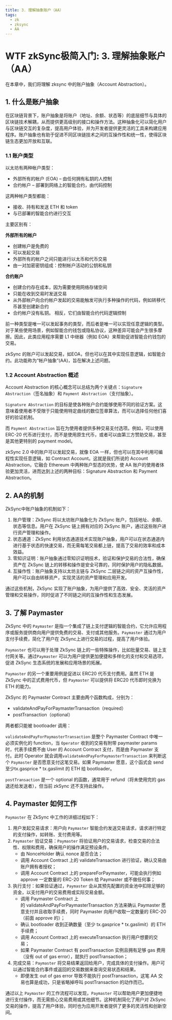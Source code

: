 ```yaml
---
title: 3. 理解抽象账户（AA）
tags:
  - zk
  - zksync
  - AA
---
```


# WTF zkSync极简入门: 3. 理解抽象账户（AA）

在本章中，我们将理解 zksync 中的账户抽象（Account Abstraction）。

## 1. 什么是账户抽象

在区块链背景下，账户抽象是将账户（地址、余额、状态等）的底层细节与具体的区块链技术解耦，从而提供更高级别的接口和操作方法。这种抽象化可以简化用户与区块链交互的复杂度，提高用户体验，并为开发者提供更灵活的工具来构建应用程序。账户抽象也有助于促进不同区块链技术之间的互操作性和统一性，使得区块链生态更加开放和互联。

### 1.1 账户类型

以太坊有两种帐户类型：

- 外部所有的帐户 (EOA) – 由任何拥有私钥的人控制
- 合约帐户 – 部署到网络上的智能合约，由代码控制

这两种帐户类型都能：

- 接收、持有和发送 ETH 和 token
- 与已部署的智能合约进行交互

主要区别有：

**外部所有的帐户**

- 创建帐户是免费的
- 可以发起交易
- 外部所有的帐户之间只能进行以太币和代币交易
- 由一对加密密钥组成：控制帐户活动的公钥和私钥

**合约账户**

- 创建合约存在成本，因为需要使用网络存储空间
- 只能在收到交易时发送交易
- 从外部帐户向合约帐户发起的交易能触发可执行多种操作的代码，例如转移代币甚至创建新合约
- 合约帐户没有私钥。 相反，它们由智能合约代码逻辑控制

前一种类型是唯一可以发起事务的类型，而后者是唯一可以实现任意逻辑的类型。对于某些使用场景，例如智能合约钱包或隐私协议，这种差异可能会产生很多摩擦。因此，此类应用程序需要 L1 中继器（例如 EOA）来帮助促进智能合约钱包的交易。

zkSync 的账户可以发起交易，如EOA，但也可以在其中实现任意逻辑，如智能合约。此功能称为“帐户抽象”(AA)，旨在解决上述问题。

### 1.2 Account Abstraction 概述

Account Abstraction 的核心概念可以总结为两个关键点：`Signature Abstraction`（签名抽象）和 `Payment Abstraction`（支付抽象）。

`Signature Abstraction` 的目标是使各种账户合约能够使用不同的验证方案。这意味着使用者不受限于只能使用特定曲线的数位签章算法，而可以选择任何他们喜好的验证机制。

而 `Payment Abstraction` 旨在为使用者提供多种交易支付选项。例如，可以使用 ERC-20 代币进行支付，而不是使用原生代币，或者可以由第三方赞助交易，甚至是其他更特别的 payment model。

zkSync 2.0 中的账户可以发起交易，就像 EOA 一样，但也可以在其中利用可编程性实现任意逻辑，如 Contract Account。这就是我们所说的 Account Abstraction，它融合 Ethereum 中两种账户型态的优势，使 AA 账户的使用者体验更加灵活，进而达到上述的两种目标：Signature Abstraction 和 Payment Abstraction。

## 2. AA的机制

ZkSync中账户抽象的机制如下：

1. 账户管理：ZkSync 将以太坊账户抽象化为 ZkSync 账户，包括地址、余额、状态等信息。用户在 ZkSync 链上拥有对应的 ZkSync 账户，通过这些账户进行资产管理和操作。
2. 状态通道：ZkSync 利用状态通道技术实现账户抽象，用户可以在状态通道内进行基于状态的快速交易，而无需每笔交易都上链，提高了交易的效率和成本效益。
3. 零知识证明：账户抽象通过零知识证明技术，验证和保护交易的合法性，确保资产在 ZkSync 链上的转移和操作是安全可靠的，同时保护用户的隐私数据。
4. 互操作性：账户抽象支持以太坊主链与 ZkSync 二层链之间的资产互操作性，用户可以自由转移资产，实现灵活的资产管理和应用开发。

通过这些机制，ZkSync 实现了账户抽象，为用户提供了高效、安全、灵活的资产管理和交易操作，同时促进了不同链之间的互操作性和生态发展。

## 3. 了解 Paymaster

ZkSync 中的 `Paymaster` 是指一个集成了链上支付逻辑的智能合约，它允许应用程序或服务提供商向用户提供免费的交易、支付或其他服务。`Paymaster` 通过为用户支付手续费，简化了用户在 ZkSync上进行交易的过程，提高了用户体验。

`Paymaster` 也可以用于处理 ZkSync 链上的一些特殊操作，比如批量交易、链上支付网关等。通过`Paymaster` 可以为用户提供更加便捷和多样化的支付和交易选项，促进 ZkSync 生态系统的发展和应用场景的拓展。

`Paymaster` 的另一个重要用例是促进以 ERC20 代币支付费用。虽然 ETH 是 ZkSync 中的正式费用代币，但 `Paymaster` 可以提供将 ERC20 代币即时兑换为 ETH 的能力。

ZkSync 的 Paymaster Contract 主要由两个函数构成，分别为： 

- validateAndPayForPaymasterTransaction（required） 
- postTransaction（optional）

两者都只能被 bootloader 调用：

`validateAndPayForPaymasterTransaction` 是整个 Paymaster Contract 中唯一必须实例化的 function，当 `Operator` 收到的交易有附带 paymaster params 时，代表手续费不由 User 的 Account Contract 支付，而是由 Paymaster 支付。此时 Operator 就会调用`validateAndPayForPaymasterTransaction` 来判断这个 `Paymaster` 是否愿意支付这笔交易。如果 Paymaster 愿意，这个函式会 send 至少tx.gasprice * tx.gaslimit 的 ETH 给 bootloader。

`postTransaction` 是一个 optional 的函数，通常用于 refund（将未使用完的 gas 退还给发送者），但当前 zkSync 还不支持此操作。

## 4. Paymaster 如何工作

`Paymaster` 在 ZkSync 中工作的详细过程如下：

1. 用户发起交易请求：用户向 `Paymaster` 智能合约发送交易请求，请求进行特定的支付操作，如转账、支付费用等。
2. `Paymaster` 验证交易：`Paymaster` 将验证用户的交易请求，检查交易的合法性、权限和费用，确保用户的操作满足预设条件。
	- 由 NonceHolder 确认 nonce 是否合法；
	- 调用 Account Contract 上的 validateTransaction 进行验证，确认交易由账户拥有者授权；
	- 调用 Account Contract 上的 prepareForPaymaster，可能会执行例如 approve 一定数量的 ERC-20 Token 给 Paymaster 或不做任何事；
3. 执行支付：如果验证通过，`Paymaster` 会从其预先配置的资金池中扣除足够的资金，以支付用户的交易费用或实际交易金额。
	- 调用 Paymaster Contract 上的 validateAndPayForPaymasterTransaction 方法来确认 Paymaster 愿意支付并且收取手续费，同时 Paymaster 向用户收取一定数量的 ERC-20（前面 approve 的）；
	- 确认 bootloader 收到正确数量（至少 tx.gasprice * tx.gaslimit）的 ETH 手续费；
	- 调用 Account Contract 上的 executeTransaction 执行用户想要的交易；
	- 如果 Paymaster Contract 有 postTransaction 实例且拥有足够 gas 费用（没有 out of gas error），就执行 postTransaction；
4. 完成交易：`Paymaster` 将交易结果返回给用户，完成具体的支付操作。用户可以通过智能合约事件或返回的交易数据来查询交易状态和结果。
	- 即便发生 out of gas error 导致不能执行 postTransaction，这笔 AA 交易也算是成功，只是省略掉呼叫 postTransaction 的动作而已。

通过以上 `Paymaster` 的工作流程可以发现，`Paymaster` 可以帮助用户更加便捷地进行支付操作，而无需担心交易费用或其他细节。这种机制简化了用户对 ZkSync 交易的操作，提高了用户体验，同时也为应用开发者提供了更多的灵活性和创新空间。